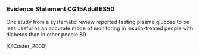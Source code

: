 ### Evidence Statement CG15AdultES50
One study from a systematic review reported fasting plasma glucose to be less useful as an accurate mode of monitoring in insulin-treated people with diabetes than in other people 89



[@Coster_2000]
